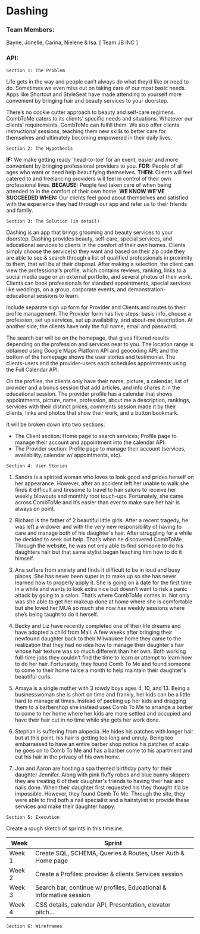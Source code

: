 # Dashing

### Team Members: 
Bayne, Jonelle, Carina, Nielene & Isa. [ Team JB INC ]

### API: 

`Section 1: The Problem`

Life gets in the way and people can’t always do what they’d like or need to do. Sometimes we even miss out on taking care of our most basic needs. Apps like Shortcut and StyleSeat have made attending to yourself more convenient by bringing hair and beauty services to your doorstep. 

There’s no cookie cutter approach to beauty and self-care regimens. CombToMe caters to its clients’ specific needs and situations. Whatever our clients’ requirements, CombToMe can fulfill them. We also offer clients instructional sessions, teaching them new skills to better care for themselves and ultimately becoming empowered in their daily lives. 

`Section 2: The Hypothesis` 

**IF:**  We make getting ready ‘head-to-toe’ for an event, easier and more convenient by bringing professional providers to you.
**FOR:** People of all ages who want or need help beautifying themselves.
**THEN:**  Clients will feel catered to and freelancing providers will feel in control of their own professional lives. 
**BECAUSE:**  People feel taken care of when being attended to in the comfort of their own home.
**WE KNOW WE’VE SUCCEEDED WHEN:** Our clients feel good about themselves and satisfied with the experience they had through our app and refer us to their friends and family.

`Section 3: The Solution (in detail)` 

Dashing is an app that brings grooming and beauty services to your doorstep. Dashing provides beauty, self-care, special services, and educational services to clients in the comfort of their own homes. Clients simply choose the service(s) they want and based on their zip code they are able to see & search through a list of qualified professionals in proximity to them, that will be at their disposal. After making a selection, the client can view the professional’s profile, which contains reviews, ranking, links to a social media page or an external portfolio, and several photos of their work. Clients can book professionals for standard appointments,  special services like weddings, on a group, corporate events, and demonstration-educational sessions to learn.

Include separate sign up form for Provider and Clients and routes to their profile management. The Provider form has five steps: basic info, choose a profession, set up services, set up availability, and about-me description. At another side, the clients have only the full name, email and password. 

The search bar will be on the homepage, that gives filtered results depending on the profession and services near to you. The location range is obtained using Google Maps Platform API and geocoding API; and the bottom of the homepage shows the user stories and testimonial.
The clients-users and the provider-users each schedules appointments using the Full Calendar API.

On the profiles, the clients only have their name, picture, a calendar, list of provider and a bonus session that add articles, and info shares it in the educational session. The provider profile has a calendar that shows appointments, picture, name, profession, about me a description, rankings, services with their distinct prices, comments session made it by their clients, links and photos that show their work, and a button bookmark.

It will be broken down into two sections: 
- The Client section: Home page to search services; Profile page to manage their account and appointment into the calendar API.
- The Provider section: Profile page to manage their account (services, availability, calendar w/ appointments, etc).

`Section 4: User Stories`

1. Sandra is a spirited woman who loves to look good and prides herself on her appearance. However, after an accident left her unable to walk she finds it difficult and tiresome to travel to hair salons to receive her weekly blowouts and monthly root touch-ups. Fortunately, she came across CombToMe and it’s easier than ever to make sure her hair is always on point.

2. Richard is the father of 2 beautiful little girls. After a recent tragedy, he was left a widower and with the very new responsibility of having to care and manage both of his daughter's hair. After struggling for a while he decided to seek out help. That’s when he discovered CombToMe. Through the website, he was not only able to find someone to do his daughters hair but that same stylist began teaching him how to do it himself.

3. Ana suffers from anxiety and finds it difficult to be in loud and busy places. She has never been super in to make up so she has never learned how to properly apply it. She is going on a date for the first time in a while and wants to look extra nice but doesn’t want to risk a panic attack by going to a salon. That’s where CombToMe comes in. Not only was she able to get her makeup done at home where she is comfortable but she loved her MUA so much she now has weekly sessions where she’s being taught to do it herself.

4. Becky and Liz have recently completed one of their life dreams and have adopted a child from Mali. A few weeks after bringing their newfound daughter back to their Milwaukee home they came to the realization that they had no idea how to manage their daughter's hair whose hair texture was so much different than her own. Both working full-time jobs they couldn’t find the time to learn or attempt to learn how to do her hair. Fortunately, they found Comb To Me and found someone to come to their home twice a month to help maintain their daughter's beautiful curls.

5. Amaya is a single mother with 3 rowdy boys ages 4, 10, and 13. Being a businesswoman she is short on time and frankly, her kids can be a little hard to manage at times. Instead of packing up her kids and dragging them to a barbershop she instead uses Comb To Me to arrange a barber to come to her home where her kids are more settled and occupied and have their hair cut in no time while she gets her work done.

6. Stephan is suffering from alopecia. He hides his patches with longer hair but at this point, his hair is getting too long and unruly. Being too embarrassed to have an entire barber shop notice his patches of scalp he goes on to Comb To Me and has a barber come to his apartment and cut his hair in the privacy of his own home.

7. Jon and Aaron are hosting a spa themed birthday party for their daughter Jennifer.  Along with pink fluffy robes and blue bunny slippers they are treating 6 of their daughter's friends to having their hair and nails done. When their daughter first requested his they thought it’d be impossible. However, they found Comb To Me. Through the site, they were able to find both a nail specialist and a hairstylist to provide these services and make their daughter happy. 

`Section 5: Execution`

Create a rough sketch of sprints in this timeline:

Week    |                Sprint 
--------|-----------------------------------------------------
Week 1  | Create SQL, SCHEMA, Queries & Routes, User Auth & Home page
Week 2  | Create a Profiles: provider & clients Services session
Week 3  | Search bar, continue w/ profiles, Educational & Informative session
Week 4  | CSS details, calendar API, Presentation, elevator pitch....

`Section 6: Wireframes`


